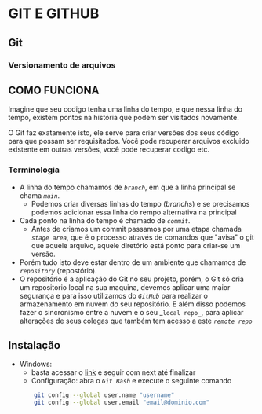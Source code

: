 # GIT E GITHUB

## Git
### Versionamento de arquivos

## COMO FUNCIONA

Imagine que seu codigo tenha uma linha do tempo, e que nessa linha do tempo, existem pontos na história que podem ser visitados novamente.

O Git faz exatamente isto, ele serve para criar versões dos seus código para que possam ser requisitados. Você pode recuperar arquivos excluido existente em outras versões, você pode recuperar codigo etc.

### Terminologia
- A linha do tempo chamamos de _`branch`_, em que a linha principal se chama _`main`_.
    - Podemos criar diversas linhas do tempo (_branchs_) e se precisamos podemos adicionar essa linha do rempo alternativa na principal
- Cada ponto na linha do tempo é chamado de _`commit`_.
    - Antes de criamos um commit passamos por uma etapa chamada _`stage area`_, que é o processo através de comandos que "avisa" o git que aquele arquivo, aquele diretório está ponto para criar-se um versão.
- Porém tudo isto deve estar dentro de um ambiente que chamamos de _`repository`_ (repostório).
- O repositório é a aplicação do Git no seu projeto, porém, o Git só cria um repositorio local na sua maquina, devemos aplicar uma maior segurança e para isso utilizamos do _`GitHub`_ para realizar o armazenamento em nuvem do seu repositório. E além disso podemos fazer o sincronismo entre a nuvem e o seu _`local repo_`, para aplicar alterações de seus colegas que também tem acesso a este _`remote repo`_

## Instalação

- Windows:
    - basta acessar o [link](https://git-scm.com/downloads) e seguir com next até finalizar
    - Configuração: abra o _`Git Bash`_ e execute o seguinte comando
    ```bash example-good
        git config --global user.name "username"
        git config --global user.email "email@dominio.com"
    ```
